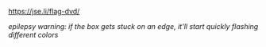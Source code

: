 https://jse.li/flag-dvd/

*epilepsy warning: if the box gets stuck on an edge, it'll start quickly flashing different colors*
